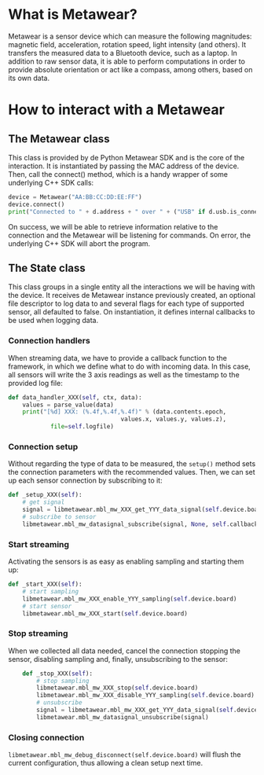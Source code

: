 # What is Metawear?

Metawear is a sensor device which can measure the following magnitudes: magnetic field, acceleration, rotation speed, light intensity (and others). It transfers the measured data to a Bluetooth device, such as a laptop. In addition to raw sensor data, it is able to perform computations in order to provide absolute orientation or act like a compass, among others, based on its own data.

# How to interact with a Metawear

## The Metawear class

This class is provided by de Python Metawear SDK and is the core of the interaction. It is instantiated by passing the MAC address of the device. Then, call the connect() method, which is a handy wrapper of some underlying C++ SDK calls:

``` python
device = Metawear("AA:BB:CC:DD:EE:FF")
device.connect()
print("Connected to " + d.address + " over " + ("USB" if d.usb.is_connected else "BLE"))
```

On success, we will be able to retrieve information relative to the connection and the Metawear will be listening for commands. On error, the underlying C++ SDK will abort the program.

## The State class

This class groups in a single entity all the interactions we will be having with the device. It receives de Metawear instance previously created, an optional file descriptor to log data to and several flags for each type of supported sensor, all defaulted to false. On instantiation, it defines internal callbacks to be used when logging data.

### Connection handlers

When streaming data, we have to provide a callback function to the framework, in which we define what to do with incoming data. In this case, all sensors will write the 3 axis readings as well as the timestamp to the provided log file:

```python
def data_handler_XXX(self, ctx, data):
    values = parse_value(data)
    print("[%d] XXX: (%.4f,%.4f,%.4f)" % (data.contents.epoch, 
                                values.x, values.y, values.z),
            file=self.logfile)
```

### Connection setup

Without regarding the type of data to be measured, the `setup()` method sets the connection parameters with the recommended values. Then, we can set up each sensor connection by subscribing to it:

``` python
def _setup_XXX(self):
    # get signal
    signal = libmetawear.mbl_mw_XXX_get_YYY_data_signal(self.device.board)
    # subscribe to sensor
    libmetawear.mbl_mw_datasignal_subscribe(signal, None, self.callback_XXX)
```

### Start streaming

Activating the sensors is as easy as enabling sampling and starting them up:
``` python
def _start_XXX(self):
    # start sampling
    libmetawear.mbl_mw_XXX_enable_YYY_sampling(self.device.board)
    # start sensor
    libmetawear.mbl_mw_XXX_start(self.device.board)
```

### Stop streaming

When we collected all data needed, cancel the connection stopping the sensor, disabling sampling and, finally, unsubscribing to the sensor:
``` python
    def _stop_XXX(self): 
        # stop sampling
        libmetawear.mbl_mw_XXX_stop(self.device.board)
        libmetawear.mbl_mw_XXX_disable_YYY_sampling(self.device.board)
        # unsubscribe
        signal = libmetawear.mbl_mw_XXX_get_YYY_data_signal(self.device.board)
        libmetawear.mbl_mw_datasignal_unsubscribe(signal)
```

### Closing connection

`libmetawear.mbl_mw_debug_disconnect(self.device.board)` will flush the current configuration, thus allowing a clean setup next time.